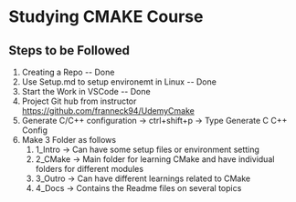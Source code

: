 # Studying CMAKE Course

## Steps to be Followed
1. Creating a Repo -- Done
2. Use Setup.md to setup environemt in Linux -- Done
3. Start the Work in VSCode -- Done
4. Project Git hub from instructor https://github.com/franneck94/UdemyCmake
5. Generate C/C++ configuration -> ctrl+shift+p -> Type Generate C C++ Config
6. Make 3 Folder as follows
   1. 1_Intro -> Can have some setup files or environment setting
   2. 2_CMake -> Main folder for learning CMake and have individual folders for different modules
   3. 3_Outro -> Can have different learnings related to CMake
   4. 4_Docs -> Contains the Readme files on several topics
